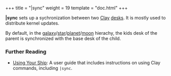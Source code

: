 +++
title = "|sync"
weight = 19
template = "doc.html"
+++

**|sync** sets up a sychronization between two [Clay](../clay) [desks](../desk). It is mostly used to distribute kernel updates.

By default, in the [galaxy](../galaxy)/[star](../star)/[planet](../planet)/[moon](../moon) hierachy, the kids desk of the parent is synchronized with the base desk of the child.


### Further Reading

- [Using Your Ship](@/using/operations/using-your-ship.md#filesystem): A user guide that includes instructions on using Clay commands, including `|sync`.
